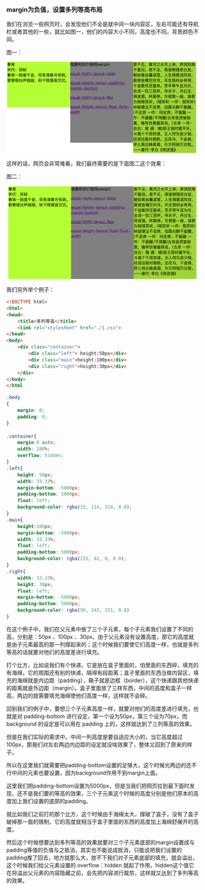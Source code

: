 ### margin为负值，设置多列等高布局

我们在浏览一些网页时，会发现他们不全是就中间一块内容区，左右可能还有导航栏或者其他的一些，就比如图一，他们的内容大小不同，高度也不同，背景颜色不同。

图一：

![Alt text](./001.png)

这样的话，网页会非常难看，我们最终需要的是下面图二这个效果：

图二：

![Alt text](./002.png)

我们另外举个例子：

```html
<!DOCTYPE html>
<html>
<head>
    <title>多列等高</title>
    <link rel="stylesheet" href="./1.css">
</head>
<body>
    <div class="container">
        <div class="left"> height:50px</div>
        <div class="main">height:100px</div>
        <div class="right">height:30px</div>
    </div>
</body>
</html
```
```css
.body
{
    margin: 0;
    padding: 0;
}

.container{
    margin:0 auto;
    width: 100%;
    overflow: hidden;
}
.left{
    height: 50px;
    width: 33.33%;
    margin-bottom: -5000px;
    padding-bottom: 5000px;
    float: left;
    background-color: rgba(33, 114, 214, 0.8);
}
.main{
    height:100px;
    margin-bottom: -5000px;
    width: 33.33%;
    float: left;
    padding-bottom: 5000px;
    background-color: rgba(255, 82, 0, 0.8);
}
.right{
    width: 33.33%;
    height: 30px;
    float: left;
    margin-bottom: -5000px;
    padding-bottom: 5000px;
    background-color: rgba(90, 243, 151, 0.8)
}
```
在这个例子中，我们在父元素中放了三个子元素，每个子元素我们设置了不同的高，分别是：50px 、100px 、30px，由于父元素没有设置高度，那它的高度就是由子元素最高的那一列撑起来的；这个时候我们要使它们高度一样，也就是多列等高的话就要对他们的高度差进行填充。

打个比方，比如说我们有个快递，它是放在盒子里面的，怕里面的东西碎，填充的有海绵，它的周围还有别的快递，隔得有段距离；盒子里面的东西当做内容区，填充的海绵就是内边距（padding），箱子就是边框（border），这个快递跟其他快递的距离就是外边距（margin）。盒子里面放了三样东西，中间的高度和盒子一样高，两边的就需要填充海绵使他们高度一样，这样就不会碎。

回到我们的例子中，要想三个子元素高度一样，就要对他们的高度差进行填充，也就是对 padding-bottom 进行设定，第一个设为50px，第三个设为70px，而 background 的设定是可以用在 padding 上的，这样就达到了三列等高的效果。

但是在我们实际的需求中，中间一列高度是要自适应大小的，当它高度超过100px，那我们对左右两边内边距的设定就没啥效果了，整体又回到了原来的样子。

所以在这里我们就需要把padding-bottom设置的足够大，这个时候光两边的还不行中间的元素也要设置，因为background作用不到margin上面。

这里我们把padding-bottom设置为5000px，但是当我们把网页拉到最下面时发现，还不是我们要的等高的效果，三个子元素这个时候的高度分别是他们原本的高度加上我们设置的底部的padding。

就比如我们之前打的那个比方，这个时候由于海绵太大，撑破了盒子，没有了盒子破掉那一面的限制，它的高度就相当于盒子里面的东西的高度加上海绵舒展开的高度。

然后这个时候想要达到多列等高的效果就要对三个子元素底部的margin设置成与padding等值的负值与之抵消，其实也不能说成抵消，只能说把我们设置的padding推了回去，地方就那么大，放不下我们对子元素底部的填充，就会溢出，这个时候我们给父元素设置的 overflow：hidden 就起了作用，hidden这个值它在将溢出父元素的内容隐藏之前，会先把内容进行裁剪，这样就又达到了多列等高的效果。














